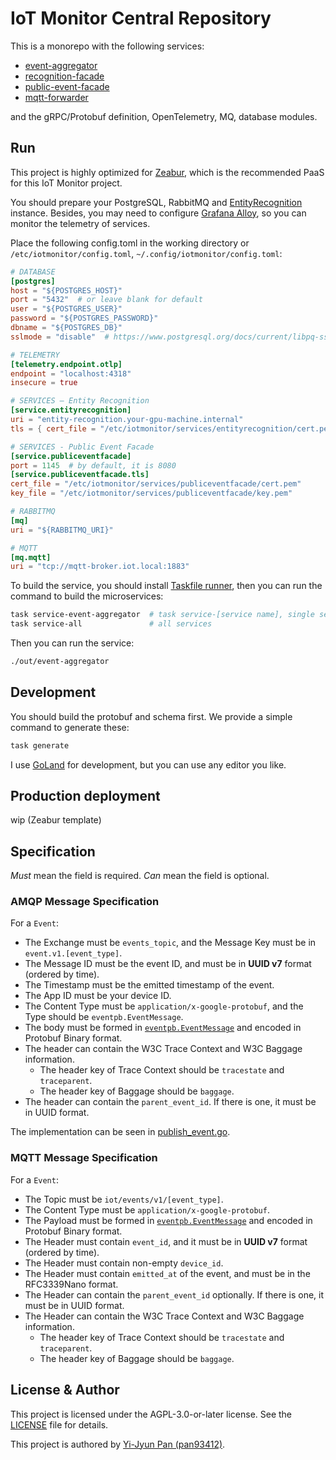 # IoT Monitor Central Repository

This is a monorepo with the following services:

* [event-aggregator](./cmd/event-aggregator)
* [recognition-facade](./cmd/recognition-facade)
* [public-event-facade](./cmd/public-event-facade)
* [mqtt-forwarder](./cmd/mqtt-forwarder)

and the gRPC/Protobuf definition, OpenTelemetry, MQ, database modules.

## Run

This project is highly optimized for [Zeabur](https://zeabur.com),
which is the recommended PaaS for this IoT Monitor project.

You should prepare your PostgreSQL, RabbitMQ and [EntityRecognition](https://github.com/nkust-monitor-iot-project-2024/recognition) instance.
Besides, you may need to configure [Grafana Alloy](https://grafana.com/oss/alloy-opentelemetry-collector/),
so you can monitor the telemetry of services.

Place the following config.toml in the working directory or `/etc/iotmonitor/config.toml`, `~/.config/iotmonitor/config.toml`:

```toml
# DATABASE
[postgres]
host = "${POSTGRES_HOST}"
port = "5432"  # or leave blank for default
user = "${POSTGRES_USER}"
password = "${POSTGRES_PASSWORD}"
dbname = "${POSTGRES_DB}"
sslmode = "disable"  # https://www.postgresql.org/docs/current/libpq-ssl.html

# TELEMETRY
[telemetry.endpoint.otlp]
endpoint = "localhost:4318"
insecure = true

# SERVICES – Entity Recognition
[service.entityrecognition]
uri = "entity-recognition.your-gpu-machine.internal"
tls = { cert_file = "/etc/iotmonitor/services/entityrecognition/cert.pem", key_file = "/etc/iotmonitor/services/entityrecognition/key.pem" }

# SERVICES - Public Event Facade
[service.publiceventfacade]
port = 1145  # by default, it is 8080
[service.publiceventfacade.tls]
cert_file = "/etc/iotmonitor/services/publiceventfacade/cert.pem"
key_file = "/etc/iotmonitor/services/publiceventfacade/key.pem"

# RABBITMQ
[mq]
uri = "${RABBITMQ_URI}"

# MQTT
[mq.mqtt]
uri = "tcp://mqtt-broker.iot.local:1883"
```

To build the service, you should install [Taskfile runner](https://taskfile.dev/usage/), then you can run the command to build the microservices:

```bash
task service-event-aggregator  # task service-[service name], single service
task service-all               # all services
```

Then you can run the service:

```bash
./out/event-aggregator
```

## Development

You should build the protobuf and schema first. We provide a simple command to generate these:

```bash
task generate
```

I use [GoLand](https://www.jetbrains.com/go/) for development, but you can use any editor you like.

## Production deployment

wip (Zeabur template)

## Specification

*Must* mean the field is required. *Can* mean the field is optional.

### AMQP Message Specification

For a `Event`:

- The Exchange must be `events_topic`, and the Message Key must be in `event.v1.[event_type]`.
- The Message ID must be the event ID, and must be in **UUID v7** format (ordered by time).
- The Timestamp must be the emitted timestamp of the event.
- The App ID must be your device ID.
- The Content Type must be `application/x-google-protobuf`, and the Type should be `eventpb.EventMessage`.
- The body must be formed in [`eventpb.EventMessage`](protos/eventpb/event.proto) and encoded in Protobuf Binary format.
- The header can contain the W3C Trace Context and W3C Baggage information.
  - The header key of Trace Context should be `tracestate` and `traceparent`.
  - The header key of Baggage should be `baggage`.
- The header can contain the `parent_event_id`. If there is one, it must be in UUID format.

The implementation can be seen in [publish_event.go](internal/mq/publish_event.go).

### MQTT Message Specification

For a `Event`:

- The Topic must be `iot/events/v1/[event_type]`.
- The Content Type must be `application/x-google-protobuf`.
- The Payload must be formed in [`eventpb.EventMessage`](protos/eventpb/event.proto) and encoded in Protobuf Binary format.
- The Header must contain `event_id`, and it must be in **UUID v7** format (ordered by time).
- The Header must contain non-empty `device_id`.
- The Header must contain `emitted_at` of the event, and must be in the RFC3339Nano format.
- The Header can contain the `parent_event_id` optionally. If there is one, it must be in UUID format.
- The Header can contain the W3C Trace Context and W3C Baggage information.
  - The header key of Trace Context should be `tracestate` and `traceparent`.
  - The header key of Baggage should be `baggage`.

## License & Author

This project is licensed under the AGPL-3.0-or-later license. See the [LICENSE](./LICENSE) file for details.

This project is authored by [Yi-Jyun Pan (pan93412)](https://pan93.com).
